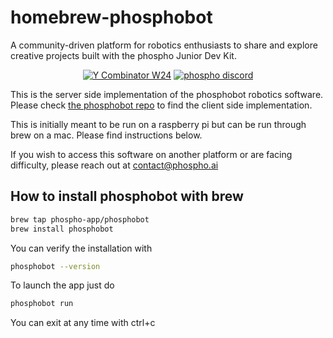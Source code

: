 # homebrew-phosphobot

A community-driven platform for robotics enthusiasts to share and explore creative projects built with the phospho Junior Dev Kit.

<div align="center">

<a href="https://www.ycombinator.com/companies/phospho"><img src="https://img.shields.io/badge/Y%20Combinator-W24-orange?style=flat-square" alt="Y Combinator W24"></a>
<a href="https://discord.gg/cbkggY6NSK"><img src="https://img.shields.io/discord/1106594252043071509" alt="phospho discord"></a>

</div>

This is the server side implementation of the phosphobot robotics software.
Please check [the phosphobot repo](https://github.com/phospho-app/phosphobot) to find the client side implementation.

This is initially meant to be run on a raspberry pi but can be run through brew on a mac.
Please find instructions below.

If you wish to access this software on another platform or are facing difficulty, please reach out at contact@phospho.ai

## How to install phosphobot with brew

```bash
brew tap phospho-app/phosphobot
brew install phosphobot
```

You can verify the installation with

```bash
phosphobot --version
```

To launch the app just do

```bash
phosphobot run
```

You can exit at any time with ctrl+c
